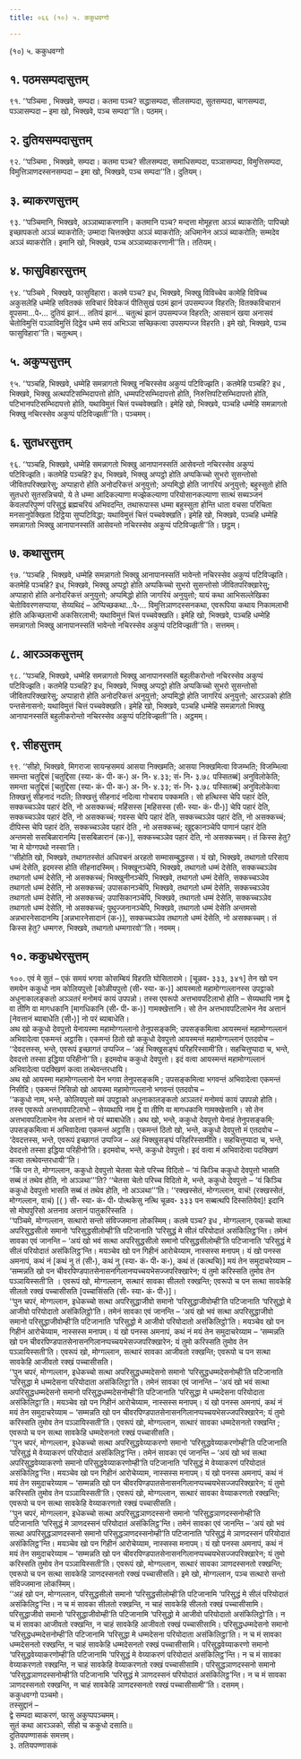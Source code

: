 ```yaml
---
title: ०६६ (१०) ५. ककुधवग्गो

---
```

(१०) ५. ककुधवग्गो  


## १. पठमसम्पदासुत्तम्

९१. ‘‘पञ्चिमा , भिक्खवे, सम्पदा। कतमा पञ्च? सद्धासम्पदा, सीलसम्पदा, सुतसम्पदा, चागसम्पदा, पञ्ञासम्पदा – इमा खो, भिक्खवे, पञ्च सम्पदा’’ति। पठमम्।  


## २. दुतियसम्पदासुत्तम्

९२. ‘‘पञ्चिमा , भिक्खवे, सम्पदा। कतमा पञ्च? सीलसम्पदा, समाधिसम्पदा, पञ्ञासम्पदा, विमुत्तिसम्पदा, विमुत्तिञाणदस्सनसम्पदा – इमा खो, भिक्खवे, पञ्च सम्पदा’’ति। दुतियम्।  


## ३. ब्याकरणसुत्तम्

९३. ‘‘पञ्चिमानि, भिक्खवे, अञ्ञाब्याकरणानि। कतमानि पञ्च? मन्दत्ता मोमूहत्ता अञ्ञं ब्याकरोति; पापिच्छो इच्छापकतो अञ्ञं ब्याकरोति; उम्मादा चित्तक्खेपा अञ्ञं ब्याकरोति; अधिमानेन अञ्ञं ब्याकरोति; सम्मदेव अञ्ञं ब्याकरोति। इमानि खो, भिक्खवे, पञ्च अञ्ञाब्याकरणानी’’ति। ततियम्।  


## ४. फासुविहारसुत्तम्

९४. ‘‘पञ्चिमे , भिक्खवे, फासुविहारा। कतमे पञ्च? इध, भिक्खवे, भिक्खु विविच्चेव कामेहि विविच्च अकुसलेहि धम्मेहि सवितक्कं सविचारं विवेकजं पीतिसुखं पठमं झानं उपसम्पज्ज विहरति; वितक्कविचारानं वूपसमा…पे॰… दुतियं झानं… ततियं झानं… चतुत्थं झानं उपसम्पज्ज विहरति; आसवानं खया अनासवं चेतोविमुत्तिं पञ्ञाविमुत्तिं दिट्ठेव धम्मे सयं अभिञ्ञा सच्छिकत्वा उपसम्पज्ज विहरति। इमे खो, भिक्खवे, पञ्च फासुविहारा’’ति। चतुत्थम्।  


## ५. अकुप्पसुत्तम्

९५. ‘‘पञ्चहि, भिक्खवे, धम्मेहि समन्नागतो भिक्खु नचिरस्सेव अकुप्पं पटिविज्झति। कतमेहि पञ्चहि? इध , भिक्खवे, भिक्खु अत्थपटिसम्भिदापत्तो होति, धम्मपटिसम्भिदापत्तो होति, निरुत्तिपटिसम्भिदापत्तो होति, पटिभानपटिसम्भिदापत्तो होति, यथाविमुत्तं चित्तं पच्चवेक्खति। इमेहि खो, भिक्खवे, पञ्चहि धम्मेहि समन्नागतो भिक्खु नचिरस्सेव अकुप्पं पटिविज्झती’’ति। पञ्चमम्।  


## ६. सुतधरसुत्तम्

९६. ‘‘पञ्चहि, भिक्खवे, धम्मेहि समन्नागतो भिक्खु आनापानस्सतिं आसेवन्तो नचिरस्सेव अकुप्पं पटिविज्झति। कतमेहि पञ्चहि? इध, भिक्खवे, भिक्खु अप्पट्ठो होति अप्पकिच्चो सुभरो सुसन्तोसो जीवितपरिक्खारेसु; अप्पाहारो होति अनोदरिकत्तं अनुयुत्तो; अप्पमिद्धो होति जागरियं अनुयुत्तो; बहुस्सुतो होति सुतधरो सुतसन्निचयो, ये ते धम्मा आदिकल्याणा मज्झेकल्याणा परियोसानकल्याणा सात्थं सब्यञ्जनं केवलपरिपुण्णं परिसुद्धं ब्रह्मचरियं अभिवदन्ति, तथारूपास्स धम्मा बहुस्सुता होन्ति धाता वचसा परिचिता मनसानुपेक्खिता दिट्ठिया सुप्पटिविद्धा; यथाविमुत्तं चित्तं पच्चवेक्खति। इमेहि खो, भिक्खवे, पञ्चहि धम्मेहि समन्नागतो भिक्खु आनापानस्सतिं आसेवन्तो नचिरस्सेव अकुप्पं पटिविज्झती’’ति। छट्ठम्।  


## ७. कथासुत्तम्

९७. ‘‘पञ्चहि , भिक्खवे, धम्मेहि समन्नागतो भिक्खु आनापानस्सतिं भावेन्तो नचिरस्सेव अकुप्पं पटिविज्झति। कतमेहि पञ्चहि? इध, भिक्खवे, भिक्खु अप्पट्ठो होति अप्पकिच्चो सुभरो सुसन्तोसो जीवितपरिक्खारेसु; अप्पाहारो होति अनोदरिकत्तं अनुयुत्तो; अप्पमिद्धो होति जागरियं अनुयुत्तो; यायं कथा आभिसल्लेखिका चेतोविवरणसप्पाया, सेय्यथिदं – अप्पिच्छकथा…पे॰… विमुत्तिञाणदस्सनकथा, एवरूपिया कथाय निकामलाभी होति अकिच्छलाभी अकसिरलाभी; यथाविमुत्तं चित्तं पच्चवेक्खति। इमेहि खो, भिक्खवे, पञ्चहि धम्मेहि समन्नागतो भिक्खु आनापानस्सतिं भावेन्तो नचिरस्सेव अकुप्पं पटिविज्झती’’ति। सत्तमम्।  


## ८. आरञ्ञकसुत्तम्

९८. ‘‘पञ्चहि, भिक्खवे, धम्मेहि समन्नागतो भिक्खु आनापानस्सतिं बहुलीकरोन्तो नचिरस्सेव अकुप्पं पटिविज्झति। कतमेहि पञ्चहि? इध, भिक्खवे, भिक्खु अप्पट्ठो होति अप्पकिच्चो सुभरो सुसन्तोसो जीवितपरिक्खारेसु; अप्पाहारो होति अनोदरिकत्तं अनुयुत्तो; अप्पमिद्धो होति जागरियं अनुयुत्तो; आरञ्ञको होति पन्तसेनासनो; यथाविमुत्तं चित्तं पच्चवेक्खति। इमेहि खो, भिक्खवे, पञ्चहि धम्मेहि समन्नागतो भिक्खु आनापानस्सतिं बहुलीकरोन्तो नचिरस्सेव अकुप्पं पटिविज्झती’’ति। अट्ठमम्।  


## ९. सीहसुत्तम्

९९. ‘‘सीहो, भिक्खवे, मिगराजा सायन्हसमयं आसया निक्खमति; आसया निक्खमित्वा विजम्भति; विजम्भित्वा समन्ता चतुद्दिसं [चतुद्दिसा (स्या॰ कं॰ पी॰ क॰) अ॰ नि॰ ४.३३; सं॰ नि॰ ३.७८ पस्सितब्बं] अनुविलोकेति; समन्ता चतुद्दिसं [चतुद्दिसा (स्या॰ कं॰ पी॰ क॰) अ॰ नि॰ ४.३३; सं॰ नि॰ ३.७८ पस्सितब्बं] अनुविलोकेत्वा तिक्खत्तुं सीहनादं नदति; तिक्खत्तुं सीहनादं नदित्वा गोचराय पक्कमति। सो हत्थिस्स चेपि पहारं देति, सक्कच्चञ्ञेव पहारं देति, नो असक्कच्चं; महिंसस्स [महिसस्स (सी॰ स्या॰ कं॰ पी॰)] चेपि पहारं देति, सक्कच्चञ्ञेव पहारं देति, नो असक्कच्चं; गवस्स चेपि पहारं देति, सक्कच्चञ्ञेव पहारं देति, नो असक्कच्चं; दीपिस्स चेपि पहारं देति, सक्कच्चञ्ञेव पहारं देति , नो असक्कच्चं; खुद्दकानञ्चेपि पाणानं पहारं देति अन्तमसो ससबिळारानम्पि [ससबिळारानं (क॰)], सक्कच्चञ्ञेव पहारं देति, नो असक्कच्चम्। तं किस्स हेतु? ‘मा मे योग्गपथो नस्सा’ति।  
‘‘सीहोति खो, भिक्खवे, तथागतस्सेतं अधिवचनं अरहतो सम्मासम्बुद्धस्स। यं खो, भिक्खवे, तथागतो परिसाय धम्मं देसेति, इदमस्स होति सीहनादस्मिम्। भिक्खूनञ्चेपि, भिक्खवे, तथागतो धम्मं देसेति, सक्कच्चञ्ञेव तथागतो धम्मं देसेति, नो असक्कच्चं; भिक्खुनीनञ्चेपि, भिक्खवे, तथागतो धम्मं देसेति, सक्कच्चञ्ञेव तथागतो धम्मं देसेति, नो असक्कच्चं; उपासकानञ्चेपि, भिक्खवे, तथागतो धम्मं देसेति, सक्कच्चञ्ञेव तथागतो धम्मं देसेति, नो असक्कच्चं; उपासिकानञ्चेपि, भिक्खवे, तथागतो धम्मं देसेति, सक्कच्चञ्ञेव तथागतो धम्मं देसेति, नो असक्कच्चं; पुथुज्जनानञ्चेपि, भिक्खवे, तथागतो धम्मं देसेति अन्तमसो अन्नभारनेसादानम्पि [अन्नभारनेसादानं (क॰)], सक्कच्चञ्ञेव तथागतो धम्मं देसेति, नो असक्कच्चम्। तं किस्स हेतु? धम्मगरु, भिक्खवे, तथागतो धम्मगारवो’’ति। नवमम्।  


## १०. ककुधथेरसुत्तम्

१००. एवं मे सुतं – एकं समयं भगवा कोसम्बियं विहरति घोसितारामे। [चूळव॰ ३३३, ३४१] तेन खो पन समयेन ककुधो नाम कोलियपुत्तो [कोळीयपुत्तो (सी॰ स्या॰ क॰)] आयस्मतो महामोग्गल्लानस्स उपट्ठाको अधुनाकालङ्कतो अञ्ञतरं मनोमयं कायं उपपन्नो। तस्स एवरूपो अत्तभावपटिलाभो होति – सेय्यथापि नाम द्वे वा तीणि वा मागधकानि [मागधिकानि (सी॰ पी॰ क॰)] गामक्खेत्तानि। सो तेन अत्तभावपटिलाभेन नेव अत्तानं [नेवत्तानं ब्याबाधेति (सी॰)] नो परं ब्याबाधेति।  
अथ खो ककुधो देवपुत्तो येनायस्मा महामोग्गल्लानो तेनुपसङ्कमि; उपसङ्कमित्वा आयस्मन्तं महामोग्गल्लानं अभिवादेत्वा एकमन्तं अट्ठासि। एकमन्तं ठितो खो ककुधो देवपुत्तो आयस्मन्तं महामोग्गल्लानं एतदवोच – ‘‘देवदत्तस्स, भन्ते, एवरूपं इच्छागतं उप्पज्जि – ‘अहं भिक्खुसङ्घं परिहरिस्सामी’ति। सहचित्तुप्पादा च, भन्ते, देवदत्तो तस्सा इद्धिया परिहीनो’’ति। इदमवोच ककुधो देवपुत्तो। इदं वत्वा आयस्मन्तं महामोग्गल्लानं अभिवादेत्वा पदक्खिणं कत्वा तत्थेवन्तरधायि।  
अथ खो आयस्मा महामोग्गल्लानो येन भगवा तेनुपसङ्कमि ; उपसङ्कमित्वा भगवन्तं अभिवादेत्वा एकमन्तं निसीदि। एकमन्तं निसिन्नो खो आयस्मा महामोग्गल्लानो भगवन्तं एतदवोच –  
‘‘ककुधो नाम, भन्ते, कोलियपुत्तो ममं उपट्ठाको अधुनाकालङ्कतो अञ्ञतरं मनोमयं कायं उपपन्नो होति। तस्स एवरूपो अत्तभावपटिलाभो – सेय्यथापि नाम द्वे वा तीणि वा मागधकानि गामक्खेत्तानि। सो तेन अत्तभावपटिलाभेन नेव अत्तानं नो परं ब्याबाधेति। अथ खो, भन्ते, ककुधो देवपुत्तो येनाहं तेनुपसङ्कमि; उपसङ्कमित्वा मं अभिवादेत्वा एकमन्तं अट्ठासि। एकमन्तं ठितो खो, भन्ते, ककुधो देवपुत्तो मं एतदवोच – ‘देवदत्तस्स, भन्ते, एवरूपं इच्छागतं उप्पज्जि – अहं भिक्खुसङ्घं परिहरिस्सामीति। सहचित्तुप्पादा च, भन्ते, देवदत्तो तस्सा इद्धिया परिहीनो’ति। इदमवोच, भन्ते, ककुधो देवपुत्तो। इदं वत्वा मं अभिवादेत्वा पदक्खिणं कत्वा तत्थेवन्तरधायी’’ति।  
‘‘किं पन ते, मोग्गल्लान, ककुधो देवपुत्तो चेतसा चेतो परिच्च विदितो – ‘यं किञ्चि ककुधो देवपुत्तो भासति सब्बं तं तथेव होति, नो अञ्ञथा’’’ति? ‘‘चेतसा चेतो परिच्च विदितो मे, भन्ते, ककुधो देवपुत्तो – ‘यं किञ्चि ककुधो देवपुत्तो भासति सब्बं तं तथेव होति, नो अञ्ञथा’’’ति। ‘‘रक्खस्सेतं, मोग्गल्लान, वाचं! (रक्खस्सेतं, मोग्गल्लान, वाचं) [( ) सी॰ स्या॰ कं॰ पी॰ पोत्थकेसु नत्थि चूळव॰ ३३३ पन सब्बत्थपि दिस्सतियेव]! इदानि सो मोघपुरिसो अत्तनाव अत्तानं पातुकरिस्सति ।  
‘‘पञ्चिमे, मोग्गल्लान, सत्थारो सन्तो संविज्जमाना लोकस्मिम्। कतमे पञ्च? इध , मोग्गल्लान, एकच्चो सत्था अपरिसुद्धसीलो समानो ‘परिसुद्धसीलोम्ही’ति पटिजानाति ‘परिसुद्धं मे सीलं परियोदातं असंकिलिट्ठ’न्ति। तमेनं सावका एवं जानन्ति – ‘अयं खो भवं सत्था अपरिसुद्धसीलो समानो परिसुद्धसीलोम्ही’ति पटिजानाति ‘परिसुद्धं मे सीलं परियोदातं असंकिलिट्ठ’न्ति। मयञ्चेव खो पन गिहीनं आरोचेय्याम, नास्सस्स मनापम्। यं खो पनस्स अमनापं, कथं नं [कथं नु तं (सी॰), कथं नु (स्या॰ कं॰ पी॰ क॰), कथं तं (कत्थचि)] मयं तेन समुदाचरेय्याम – ‘सम्मन्नति खो पन चीवरपिण्डपातसेनासनगिलानप्पच्चयभेसज्जपरिक्खारेन; यं तुमो करिस्सति तुमोव तेन पञ्ञायिस्सती’ति । एवरूपं खो, मोग्गल्लान, सत्थारं सावका सीलतो रक्खन्ति; एवरूपो च पन सत्था सावकेहि सीलतो रक्खं पच्चासीसति [पच्चासिंसति (सी॰ स्या॰ कं॰ पी॰)]।  
‘‘पुन चपरं, मोग्गल्लान, इधेकच्चो सत्था अपरिसुद्धाजीवो समानो ‘परिसुद्धाजीवोम्ही’ति पटिजानाति ‘परिसुद्धो मे आजीवो परियोदातो असंकिलिट्ठो’ति। तमेनं सावका एवं जानन्ति – ‘अयं खो भवं सत्था अपरिसुद्धाजीवो समानो परिसुद्धाजीवोम्ही’ति पटिजानाति ‘परिसुद्धो मे आजीवो परियोदातो असंकिलिट्ठो’ति। मयञ्चेव खो पन गिहीनं आरोचेय्याम, नास्सस्स मनापम्। यं खो पनस्स अमनापं, कथं नं मयं तेन समुदाचरेय्याम – ‘सम्मन्नति खो पन चीवरपिण्डपातसेनासनगिलानप्पच्चयभेसज्जपरिक्खारेन; यं तुमो करिस्सति तुमोव तेन पञ्ञायिस्सती’ति। एवरूपं खो, मोग्गल्लान, सत्थारं सावका आजीवतो रक्खन्ति; एवरूपो च पन सत्था सावकेहि आजीवतो रक्खं पच्चासीसति।  
‘‘पुन चपरं, मोग्गल्लान, इधेकच्चो सत्था अपरिसुद्धधम्मदेसनो समानो ‘परिसुद्धधम्मदेसनोम्ही’ति पटिजानाति ‘परिसुद्धा मे धम्मदेसना परियोदाता असंकिलिट्ठा’ति। तमेनं सावका एवं जानन्ति – ‘अयं खो भवं सत्था अपरिसुद्धधम्मदेसनो समानो परिसुद्धधम्मदेसनोम्ही’ति पटिजानाति ‘परिसुद्धा मे धम्मदेसना परियोदाता असंकिलिट्ठा’ति। मयञ्चेव खो पन गिहीनं आरोचेय्याम, नास्सस्स मनापम्। यं खो पनस्स अमनापं, कथं नं मयं तेन समुदाचरेय्याम – ‘सम्मन्नति खो पन चीवरपिण्डपातसेनासनगिलानप्पच्चयभेसज्जपरिक्खारेन; यं तुमो करिस्सति तुमोव तेन पञ्ञायिस्सती’ति। एवरूपं खो, मोग्गल्लान, सत्थारं सावका धम्मदेसनतो रक्खन्ति ; एवरूपो च पन सत्था सावकेहि धम्मदेसनतो रक्खं पच्चासीसति।  
‘‘पुन चपरं, मोग्गल्लान, इधेकच्चो सत्था अपरिसुद्धवेय्याकरणो समानो ‘परिसुद्धवेय्याकरणोम्ही’ति पटिजानाति ‘परिसुद्धं मे वेय्याकरणं परियोदातं असंकिलिट्ठ’न्ति। तमेनं सावका एवं जानन्ति – ‘अयं खो भवं सत्था अपरिसुद्धवेय्याकरणो समानो परिसुद्धवेय्याकरणोम्ही’ति पटिजानाति ‘परिसुद्धं मे वेय्याकरणं परियोदातं असंकिलिट्ठ’न्ति। मयञ्चेव खो पन गिहीनं आरोचेय्याम, नास्सस्स मनापम्। यं खो पनस्स अमनापं, कथं नं मयं तेन समुदाचरेय्याम – ‘सम्मन्नति खो पन चीवरपिण्डपातसेनासनगिलानप्पच्चयभेसज्जपरिक्खारेन; यं तुमो करिस्सति तुमोव तेन पञ्ञायिस्सती’ति। एवरूपं खो, मोग्गल्लान, सत्थारं सावका वेय्याकरणतो रक्खन्ति; एवरूपो च पन सत्था सावकेहि वेय्याकरणतो रक्खं पच्चासीसति।  
‘‘पुन चपरं, मोग्गल्लान, इधेकच्चो सत्था अपरिसुद्धञाणदस्सनो समानो ‘परिसुद्धञाणदस्सनोम्ही’ति पटिजानाति ‘परिसुद्धं मे ञाणदस्सनं परियोदातं असंकिलिट्ठ’न्ति। तमेनं सावका एवं जानन्ति – ‘अयं खो भवं सत्था अपरिसुद्धञाणदस्सनो समानो परिसुद्धञाणदस्सनोम्ही’ति पटिजानाति ‘परिसुद्धं मे ञाणदस्सनं परियोदातं असंकिलिट्ठ’न्ति। मयञ्चेव खो पन गिहीनं आरोचेय्याम, नास्सस्स मनापम्। यं खो पनस्स अमनापं, कथं नं मयं तेन समुदाचरेय्याम – ‘सम्मन्नति खो पन चीवरपिण्डपातसेनासनगिलानप्पच्चयभेसज्जपरिक्खारेन; यं तुमो करिस्सति तुमोव तेन पञ्ञायिस्सती’ति। एवरूपं खो, मोग्गल्लान, सत्थारं सावका ञाणदस्सनतो रक्खन्ति; एवरूपो च पन सत्था सावकेहि ञाणदस्सनतो रक्खं पच्चासीसति। इमे खो, मोग्गल्लान, पञ्च सत्थारो सन्तो संविज्जमाना लोकस्मिम्।  
‘‘अहं खो पन, मोग्गल्लान, परिसुद्धसीलो समानो ‘परिसुद्धसीलोम्ही’ति पटिजानामि ‘परिसुद्धं मे सीलं परियोदातं असंकिलिट्ठ’न्ति। न च मं सावका सीलतो रक्खन्ति, न चाहं सावकेहि सीलतो रक्खं पच्चासीसामि। परिसुद्धाजीवो समानो ‘परिसुद्धाजीवोम्ही’ति पटिजानामि ‘परिसुद्धो मे आजीवो परियोदातो असंकिलिट्ठो’ति। न च मं सावका आजीवतो रक्खन्ति, न चाहं सावकेहि आजीवतो रक्खं पच्चासीसामि। परिसुद्धधम्मदेसनो समानो ‘परिसुद्धधम्मदेसनोम्ही’ति पटिजानामि ‘परिसुद्धा मे धम्मदेसना परियोदाता असंकिलिट्ठा’ति। न च मं सावका धम्मदेसनतो रक्खन्ति, न चाहं सावकेहि धम्मदेसनतो रक्खं पच्चासीसामि। परिसुद्धवेय्याकरणो समानो ‘परिसुद्धवेय्याकरणोम्ही’ति पटिजानामि ‘परिसुद्धं मे वेय्याकरणं परियोदातं असंकिलिट्ठ’न्ति। न च मं सावका वेय्याकरणतो रक्खन्ति, न चाहं सावकेहि वेय्याकरणतो रक्खं पच्चासीसामि। परिसुद्धञाणदस्सनो समानो ‘परिसुद्धञाणदस्सनोम्ही’ति पटिजानामि ‘परिसुद्धं मे ञाणदस्सनं परियोदातं असंकिलिट्ठ’न्ति। न च मं सावका ञाणदस्सनतो रक्खन्ति, न चाहं सावकेहि ञाणदस्सनतो रक्खं पच्चासीसामी’’ति। दसमम्।  
ककुधवग्गो पञ्चमो।  
तस्सुद्दानं –  
द्वे सम्पदा ब्याकरणं, फासु अकुप्पपञ्चमम्।  
सुतं कथा आरञ्ञको, सीहो च ककुधो दसाति॥  
दुतियपण्णासकं समत्तम्।  
३. ततियपण्णासकं  